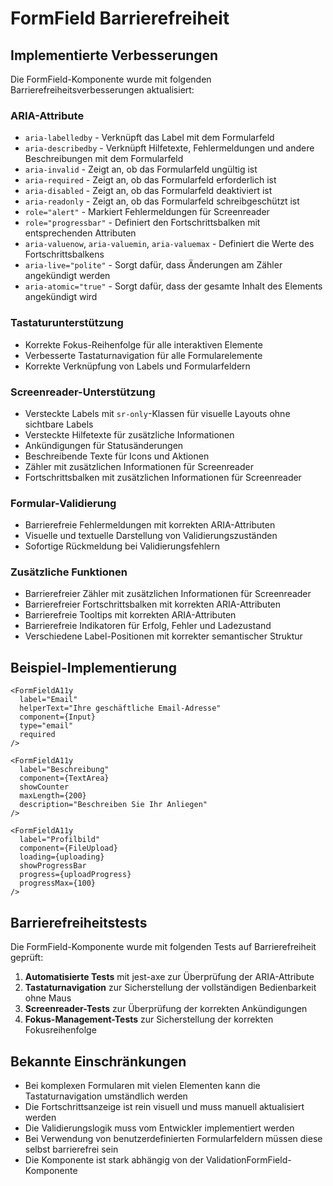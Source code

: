 # FormField Barrierefreiheit

## Implementierte Verbesserungen

Die FormField-Komponente wurde mit folgenden Barrierefreiheitsverbesserungen aktualisiert:

### ARIA-Attribute

- `aria-labelledby` - Verknüpft das Label mit dem Formularfeld
- `aria-describedby` - Verknüpft Hilfetexte, Fehlermeldungen und andere Beschreibungen mit dem Formularfeld
- `aria-invalid` - Zeigt an, ob das Formularfeld ungültig ist
- `aria-required` - Zeigt an, ob das Formularfeld erforderlich ist
- `aria-disabled` - Zeigt an, ob das Formularfeld deaktiviert ist
- `aria-readonly` - Zeigt an, ob das Formularfeld schreibgeschützt ist
- `role="alert"` - Markiert Fehlermeldungen für Screenreader
- `role="progressbar"` - Definiert den Fortschrittsbalken mit entsprechenden Attributen
- `aria-valuenow`, `aria-valuemin`, `aria-valuemax` - Definiert die Werte des Fortschrittsbalkens
- `aria-live="polite"` - Sorgt dafür, dass Änderungen am Zähler angekündigt werden
- `aria-atomic="true"` - Sorgt dafür, dass der gesamte Inhalt des Elements angekündigt wird

### Tastaturunterstützung

- Korrekte Fokus-Reihenfolge für alle interaktiven Elemente
- Verbesserte Tastaturnavigation für alle Formularelemente
- Korrekte Verknüpfung von Labels und Formularfeldern

### Screenreader-Unterstützung

- Versteckte Labels mit `sr-only`-Klassen für visuelle Layouts ohne sichtbare Labels
- Versteckte Hilfetexte für zusätzliche Informationen
- Ankündigungen für Statusänderungen
- Beschreibende Texte für Icons und Aktionen
- Zähler mit zusätzlichen Informationen für Screenreader
- Fortschrittsbalken mit zusätzlichen Informationen für Screenreader

### Formular-Validierung

- Barrierefreie Fehlermeldungen mit korrekten ARIA-Attributen
- Visuelle und textuelle Darstellung von Validierungszuständen
- Sofortige Rückmeldung bei Validierungsfehlern

### Zusätzliche Funktionen

- Barrierefreier Zähler mit zusätzlichen Informationen für Screenreader
- Barrierefreier Fortschrittsbalken mit korrekten ARIA-Attributen
- Barrierefreie Tooltips mit korrekten ARIA-Attributen
- Barrierefreie Indikatoren für Erfolg, Fehler und Ladezustand
- Verschiedene Label-Positionen mit korrekter semantischer Struktur

## Beispiel-Implementierung

```tsx
<FormFieldA11y 
  label="Email" 
  helperText="Ihre geschäftliche Email-Adresse" 
  component={Input}
  type="email"
  required
/>

<FormFieldA11y 
  label="Beschreibung"
  component={TextArea}
  showCounter
  maxLength={200}
  description="Beschreiben Sie Ihr Anliegen"
/>

<FormFieldA11y 
  label="Profilbild"
  component={FileUpload}
  loading={uploading}
  showProgressBar
  progress={uploadProgress}
  progressMax={100}
/>
```

## Barrierefreiheitstests

Die FormField-Komponente wurde mit folgenden Tests auf Barrierefreiheit geprüft:

1. **Automatisierte Tests** mit jest-axe zur Überprüfung der ARIA-Attribute
2. **Tastaturnavigation** zur Sicherstellung der vollständigen Bedienbarkeit ohne Maus
3. **Screenreader-Tests** zur Überprüfung der korrekten Ankündigungen
4. **Fokus-Management-Tests** zur Sicherstellung der korrekten Fokusreihenfolge

## Bekannte Einschränkungen

- Bei komplexen Formularen mit vielen Elementen kann die Tastaturnavigation umständlich werden
- Die Fortschrittsanzeige ist rein visuell und muss manuell aktualisiert werden
- Die Validierungslogik muss vom Entwickler implementiert werden
- Bei Verwendung von benutzerdefinierten Formularfeldern müssen diese selbst barrierefrei sein
- Die Komponente ist stark abhängig von der ValidationFormField-Komponente